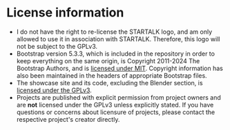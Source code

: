 # License information

- I do not have the right to re-license the STARTALK logo, and am only allowed to use it in association with STARTALK. Therefore, this logo will not be subject to the GPLv3.
- Bootstrap version 5.3.3, which is included in the repository in order to keep everything on the same origin, is Copyright 2011-2024 The Bootstrap Authors, and is [licensed under MIT](https://github.com/twbs/bootstrap/blob/main/LICENSE). Copyright information has also been maintained in the headers of appropriate Bootstrap files.
- The showcase site and its code, excluding the Blender section, is [licensed under the GPLv3](https://github.com/hieyou1/startalk-showcase/blob/main/LICENSE-GPL.txt).
- Projects are published with explicit permission from project owners and are **not** licensed under the GPLv3 unless explicitly stated. If you have questions or concerns about licensure of projects, please contact the respective project's creator directly.
